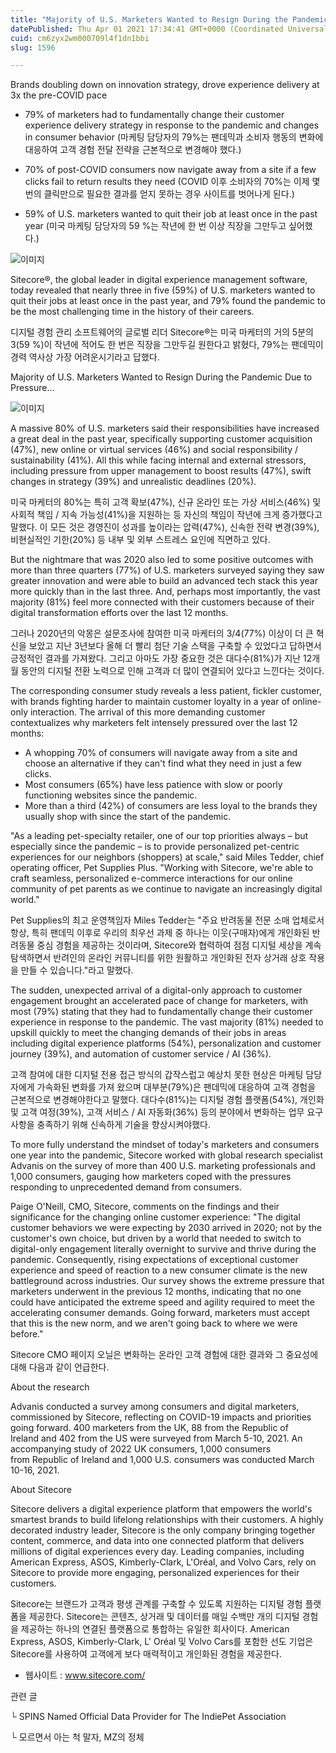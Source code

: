 ```yaml
---
title: "Majority of U.S. Marketers Wanted to Resign During the Pandemic Due to Pressure, Especially from House-bound Consumers Demanding Exceptio..."
datePublished: Thu Apr 01 2021 17:34:41 GMT+0000 (Coordinated Universal Time)
cuid: cm6zyx2wm000709l4f1dn1bbi
slug: 1596

---
```



Brands doubling down on innovation strategy, drove experience delivery at 3x the pre-COVID pace

- 79% of marketers had to fundamentally change their customer experience delivery strategy in response to the pandemic and changes in consumer behavior (마케팅 담당자의 79%는 팬데믹과 소비자 행동의 변화에 ​​대응하여 고객 경험 전달 전략을 근본적으로 변경해야 했다.)

- 70% of post-COVID consumers now navigate away from a site if a few clicks fail to return results they need (COVID 이후 소비자의 70%는 이제 몇 번의 클릭만으로 필요한 결과를 얻지 못하는 경우 사이트를 벗어나게 된다.)

- 59% of U.S. marketers wanted to quit their job at least once in the past year (미국 마케팅 담당자의 59 %는 작년에 한 번 이상 직장을 그만두고 싶어했다.)

![이미지](https://cdn.hashnode.com/res/hashnode/image/upload/v1739247267007/50a3247f-772d-4465-a428-5da7da0f996b.jpeg)

Sitecore®, the global leader in digital experience management software, today revealed that nearly three in five (59%) of U.S. marketers wanted to quit their jobs at least once in the past year, and 79% found the pandemic to be the most challenging time in the history of their careers.

디지털 경험 관리 소프트웨어의 글로벌 리더 Sitecore®는 미국 마케터의 거의 5분의 3(59 %)이 작년에 적어도 한 번은 직장을 그만두길 원한다고 밝혔다, 79%는 팬데믹이 경력 역사상 가장 어려운시기라고 답했다.

Majority of U.S. Marketers Wanted to Resign During the Pandemic Due to Pressure...

![이미지](https://cdn.hashnode.com/res/hashnode/image/upload/v1739247269075/06ffa000-f19a-42b1-8772-83249f57bb8f.jpeg)

A massive 80% of U.S. marketers said their responsibilities have increased a great deal in the past year, specifically supporting customer acquisition (47%), new online or virtual services (46%) and social responsibility / sustainability (41%). All this while facing internal and external stressors, including pressure from upper management to boost results (47%), swift changes in strategy (39%) and unrealistic deadlines (20%).

미국 마케터의 80%는 특히 고객 확보(47%), 신규 온라인 또는 가상 서비스(46%) 및 사회적 책임 / 지속 가능성(41%)을 지원하는 등 자신의 책임이 작년에 크게 증가했다고 말했다. 이 모든 것은 경영진이 성과를 높이라는 압력(47%), 신속한 전략 변경(39%), 비현실적인 기한(20%) 등 내부 및 외부 스트레스 요인에 직면하고 있다.

But the nightmare that was 2020 also led to some positive outcomes with more than three quarters (77%) of U.S. marketers surveyed saying they saw greater innovation and were able to build an advanced tech stack this year more quickly than in the last three. And, perhaps most importantly, the vast majority (81%) feel more connected with their customers because of their digital transformation efforts over the last 12 months.

그러나 2020년의 악몽은 설문조사에 참여한 미국 마케터의 3/4(77%) 이상이 더 큰 혁신을 보았고 지난 3년보다 올해 더 빨리 첨단 기술 스택을 구축할 수 있었다고 답하면서 긍정적인 결과를 가져왔다. 그리고 아마도 가장 중요한 것은 대다수(81%)가 지난 12개월 동안의 디지털 전환 노력으로 인해 고객과 더 많이 연결되어 있다고 느낀다는 것이다.

The corresponding consumer study reveals a less patient, fickler customer, with brands fighting harder to maintain customer loyalty in a year of online-only interaction. The arrival of this more demanding customer contextualizes why marketers felt intensely pressured over the last 12 months:

- A whopping 70% of consumers will navigate away from a site and choose an alternative if they can't find what they need in just a few clicks.
- Most consumers (65%) have less patience with slow or poorly functioning websites since the pandemic.
- More than a third (42%) of consumers are less loyal to the brands they usually shop with since the start of the pandemic.

"As a leading pet-specialty retailer, one of our top priorities always – but especially since the pandemic – is to provide personalized pet-centric experiences for our neighbors (shoppers) at scale," said Miles Tedder, chief operating officer, Pet Supplies Plus. "Working with Sitecore, we're able to craft seamless, personalized e-commerce interactions for our online community of pet parents as we continue to navigate an increasingly digital world."

Pet Supplies의 최고 운영책임자 Miles Tedder는 "주요 반려동물 전문 소매 업체로서 항상, 특히 팬데믹 이후로 우리의 최우선 과제 중 하나는 이웃(구매자)에게 개인화된 반려동물 중심 경험을 제공하는 것이라며, Sitecore와 협력하여 점점 디지털 세상을 계속 탐색하면서 반려인의 온라인 커뮤니티를 위한 원활하고 개인화된 전자 상거래 상호 작용을 만들 수 있습니다."라고 말했다.

The sudden, unexpected arrival of a digital-only approach to customer engagement brought an accelerated pace of change for marketers, with most (79%) stating that they had to fundamentally change their customer experience in response to the pandemic. The vast majority (81%) needed to upskill quickly to meet the changing demands of their jobs in areas including digital experience platforms (54%), personalization and customer journey (39%), and automation of customer service / AI (36%).

고객 참여에 대한 디지털 전용 접근 방식의 갑작스럽고 예상치 못한 현상은 마케팅 담당자에게 가속화된 변화를 가져 왔으며 대부분(79%)은 팬데믹에 대응하여 고객 경험을 근본적으로 변경해야한다고 말했다. 대다수(81%)는 디지털 경험 플랫폼(54%), 개인화 및 고객 여정(39%), 고객 서비스 / AI 자동화(36%) 등의 분야에서 변화하는 업무 요구 사항을 충족하기 위해 신속하게 기술을 향상시켜야했다.

To more fully understand the mindset of today's marketers and consumers one year into the pandemic, Sitecore worked with global research specialist Advanis on the survey of more than 400 U.S. marketing professionals and 1,000 consumers, gauging how marketers coped with the pressures responding to unprecedented demand from consumers.

Paige O'Neill, CMO, Sitecore, comments on the findings and their significance for the changing online customer experience: "The digital customer behaviors we were expecting by 2030 arrived in 2020; not by the customer's own choice, but driven by a world that needed to switch to digital-only engagement literally overnight to survive and thrive during the pandemic. Consequently, rising expectations of exceptional customer experience and speed of reaction to a new consumer climate is the new battleground across industries. Our survey shows the extreme pressure that marketers underwent in the previous 12 months, indicating that no one could have anticipated the extreme speed and agility required to meet the accelerating consumer demands. Going forward, marketers must accept that this is the new norm, and we aren't going back to where we were before."

Sitecore CMO 페이지 오닐은 변화하는 온라인 고객 경험에 대한 결과와 그 중요성에 대해 다음과 같이 언급한다.

About the research

Advanis conducted a survey among consumers and digital marketers, commissioned by Sitecore, reflecting on COVID-19 impacts and priorities going forward. 400 marketers from the UK, 88 from the Republic of Ireland and 402 from the US were surveyed from March 5-10, 2021. An accompanying study of 2022 UK consumers, 1,000 consumers from Republic of Ireland and 1,000 U.S. consumers was conducted March 10-16, 2021.

About Sitecore

Sitecore delivers a digital experience platform that empowers the world's smartest brands to build lifelong relationships with their customers. A highly decorated industry leader, Sitecore is the only company bringing together content, commerce, and data into one connected platform that delivers millions of digital experiences every day. Leading companies, including American Express, ASOS, Kimberly-Clark, L'Oréal, and Volvo Cars, rely on Sitecore to provide more engaging, personalized experiences for their customers.

Sitecore는 브랜드가 고객과 평생 관계를 구축할 수 있도록 지원하는 디지털 경험 플랫폼을 제공한다. Sitecore는 콘텐츠, 상거래 및 데이터를 매일 수백만 개의 디지털 경험을 제공하는 하나의 연결된 플랫폼으로 통합하는 유일한 회사이다. American Express, ASOS, Kimberly-Clark, L' Oréal 및 Volvo Cars를 포함한 선도 기업은 Sitecore를 사용하여 고객에게 보다 매력적이고 개인화된 경험을 제공한다.

- 웹사이트 : www.sitecore.com/

관련 글

└ SPINS Named Official Data Provider for The IndiePet Association

└ 모르면서 아는 척 말자, MZ의 정체